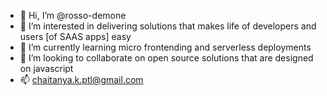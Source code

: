 - 👋 Hi, I’m @rosso-demone
- 👀 I’m interested in delivering solutions that makes life of developers and users [of SAAS apps] easy
- 🌱 I’m currently learning micro frontending and serverless deployments
- 💞️ I’m looking to collaborate on open source solutions that are designed on javascript
- 📫 chaitanya.k.ptl@gmail.com

<!---
rosso-demone/rosso-demone is a ✨ special ✨ repository because its `README.md` (this file) appears on your GitHub profile.
You can click the Preview link to take a look at your changes.
--->
